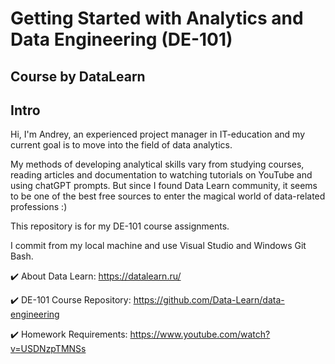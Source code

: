 # Getting Started with Analytics and Data Engineering (DE-101) 
## Course by DataLearn
## Intro

Hi, I'm Andrey, an experienced project manager in IT-education and my current goal is to move into the field of data analytics.

My methods of developing analytical skills vary from studying courses, reading articles and documentation to watching tutorials on YouTube and using chatGPT prompts. But since I found Data Learn community, it seems to be one of the best free sources to enter the magical world of data-related professions :)

This repository is for my DE-101 course assignments.

I commit from my local machine and use Visual Studio and Windows Git Bash.

✔️ About Data Learn: https://datalearn.ru/

✔️ DE-101 Course Repository: https://github.com/Data-Learn/data-engineering

✔️ Homework Requirements: https://www.youtube.com/watch?v=USDNzpTMNSs
